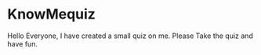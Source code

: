 # KnowMequiz

Hello Everyone,
I have created a small quiz on me.
Please Take the quiz and have fun.
 
